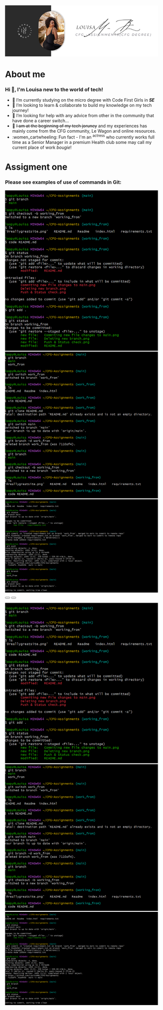 ![Louisa's Banner][def]
# About me
### **Hi 👋, I'm Louisa new to the world of tech!**
- :dizzy: I’m currently studying on the micro degree with Code First Girls in ***SE***
- :monocle_face: I’m looking to learn & collaborate to build my knowledge on my tech journey!
- :black_heart: I’m looking for help with any advice from other in the community that have done a career switch...
- :pinching_hand: ~~I am at the beginning of my tech joruney~~ and my experiences has mainly come from the CFG community, Le Wagon and online resources.
- :women_cartwheeling: Fun fact - I'm an <sup>actress</sup> who currently works full time as a Senior Manager in a premium Health club some may call my current place of work _bougie_!

# Assigment one
### Please see examples of use of commands in Git:
<div class="carousel-frame">
  <div class="carousel-slide">
    <img src="Git status check.png" />
    <img src="Deleting new branch.png" />
    <img src="Commiting new file changes to main.png" />
  </div>
  <button class="carousel-prev"></button>
  <button class="carousel-next"></button>
</div>


![Git Status check](<Git status check.png>) 
![Creating a Branch](<Deleting new branch.png>) 
![Creating and committing a new file](<Commiting new file changes to main.png>)


[def]: @reallygreatsite.png